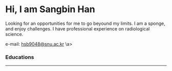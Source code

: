 # Hi, I am Sangbin Han
Looking for an opportunities for me to go beyound my limits. I am a sponge, and enjoy challenges. I have professional experience on radiological science. 

e-mail: <a href='mailto:hsb9048@snu.ac.kr'>hsb9048@snu.ac.kr \a>

### Educations
---



